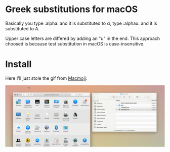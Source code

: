 # Greek substitutions for macOS

Basically you type :alpha: and it is substituted to α, type :alphau: and it is substituted to Α.

Upper case letters are differed by adding an "u" in the end.
This approach choosed is because test substitution in macOS is case-insensitive.

# Install

Here I'll just stole the gif from [Macmoji](https://github.com/warpling/Macmoji):

![install](./install.gif)
